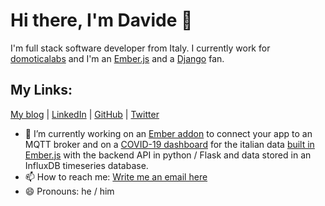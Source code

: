 # Hi there, I'm Davide 👋
I'm full stack software developer from Italy. I currently work for [domoticalabs](https://www.domoticalabs.com) and I'm an [Ember.js](https://emberjs.com/) and a [Django](https://www.djangoproject.com/) fan.

## My Links:
[My blog](https://blog.davideferrero.com/)
|
[LinkedIn](https://www.linkedin.com/in/ferrerodavide/)
|
[GitHub](https://github.com/davideferre)
|
[Twitter](https://twitter.com/davideferre)

- 🔭 I’m currently working on an [Ember addon](https://github.com/domoticalabs/ember-mqttjs) to connect your app to an MQTT broker and on a [COVID-19 dashboard](https://covid19.davideferrero.com) for the italian data [built in Ember.js](https://github.com/davideferre/covid19-data-client) with the backend API in python / Flask and data stored in an InfluxDB timeseries database.
- 📫 How to reach me: [Write me an email here](https://blog.davideferrero.com/contacts/)
- 😄 Pronouns: he / him
